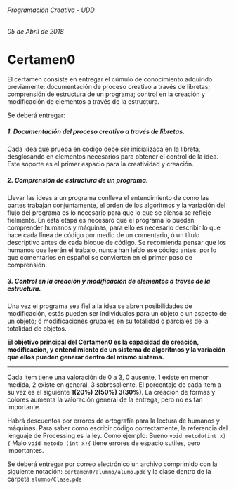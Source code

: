 ###### Programación Creativa - UDD

###### 05 de Abril de 2018

# Certamen0

El certamen consiste en entregar el cúmulo de conocimiento adquirido previamente: documentación de proceso creativo a través de libretas; comprensión de estructura de un programa; control en la creación y modificación de elementos a través de la estructura.

Se deberá entregar:

##### 1. Documentación del proceso creativo a través de libretas.

Cada idea que prueba en código debe ser inicializada en la libreta, desglosando en elementos necesarios para obtener el control de la idea. Este soporte es el primer espacio para la creatividad y creación.

##### 2. Comprensión de estructura de un programa.

Llevar las ideas a un programa conlleva el entendimiento de como las partes trabajan conjuntamente, el orden de los algoritmos y la variación del flujo del programa es lo necesario para que lo que se piensa se refleje fielmente. En esta etapa es necesaro que el programa lo puedan comprender humanos y máquinas, para ello es necesario describir lo que hace cada línea de código por medio de un comentario, ó un título descriptivo antes de cada bloque de código. Se recomienda pensar que los humanos que leerán el trabajo, nunca han leído ese código antes, por lo que comentarios en español se convierten en el primer paso de comprensión.

##### 3. Control en la creación y modificación de elementos a través de la estructura.

Una vez el programa sea fiel a la idea se abren posibilidades de modificación, estás pueden ser individuales para un objeto o un aspecto de un objeto; ó modificaciones grupales en su totalidad o parciales de la totalidad de objetos. 

**El objetivo principal del Certamen0 es la capacidad de creación, modificación, y entendimiento de un sistema de algoritmos y la variación que ellos pueden generar dentro del mismo sistema.** 

------

Cada item tiene una valoración de 0 a 3, 0 ausente, 1 existe en menor medida, 2 existe en general, 3 sobresaliente. El porcentaje de cada item a su vez es el siguiente **1(20%) 2(50%) 3(30%)**. La creación de formas y colores aumenta la valoración general de la entrega, pero no es tan importante. 

Habrá descuentos por errores de ortografía para la lectura de humanos y máquinas. Para saber como escribir código correctamente, la referencia del lenguaje de Processing es la ley. 
Como ejemplo: 
Bueno `void metodo(int x) {`
Malo    `void metodo (int x){`  tiene errores de espacio sutiles, pero importantes.

Se deberá entregar por correo electrónico un archivo comprimido con la siguiente notación: `certamen0/alumno/alumo.pde` y la clase dentro de la carpeta `alumno/Clase.pde` 